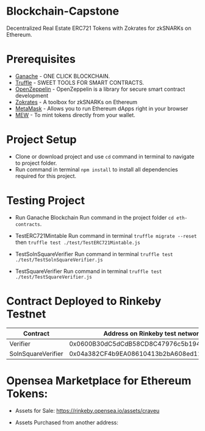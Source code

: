 # Blockchain-Capstone
Decentralized Real Estate ERC721 Tokens with Zokrates for zkSNARKs on Ethereum.

# Prerequisites

- [Ganache] - ONE CLICK BLOCKCHAIN.
- [Truffle] - SWEET TOOLS FOR SMART CONTRACTS.
- [OpenZeppelin] - OpenZeppelin is a library for secure smart contract development
- [Zokrates] - A toolbox for zkSNARKs on Ethereum
- [MetaMask] - Allows you to run Ethereum dApps right in your browser
- [MEW] - To mint tokens directly from your wallet.

# Project Setup
- Clone or download project and use ``cd`` command in terminal to navigate to project folder.
- Run command in terminal ``npm install`` to install all dependencies required for this project.

# Testing Project
- Run Ganache Blockchain
Run command in the project folder ``cd eth-contracts``.

- TestERC721Mintable
Run command in terminal ``truffle migrate --reset`` then ``truffle test ./test/TestERC721Mintable.js``

- TestSolnSquareVerifier
Run command in terminal ``truffle test ./test/TestSolnSquareVerifier.js``

- TestSquareVerifier
Run command in terminal ``truffle test ./test/TestSquareVerifier.js``

# Contract Deployed to Rinkeby Testnet

| Contract             | Address on Rinkeby test network                                    | 
|----------------------|--------------------------------------------------------------------|
| Verifier             | 0x0600B30dC5dCdB58CD8C47976c5b19409eDD88BA                         |
| SolnSquareVerifier   | 0x04a382CF4b9EA08610413b2bA608ed11312DafBc                         |

# Opensea Marketplace for Ethereum Tokens:

- Assets for Sale: https://rinkeby.opensea.io/assets/craveu

- Assets Purchased from another address:

[Ganache]: <https://truffleframework.com/ganache>
[Truffle]: <https://truffleframework.com/>
[OpenZeppelin]: <https://github.com/OpenZeppelin/openzeppelin-solidity>
[Zokrates]: <https://github.com/Zokrates/ZoKrates>
[MetaMask]: <https://metamask.io/>
[MEW]: <https://www.myetherwallet.com/access-my-wallet>

